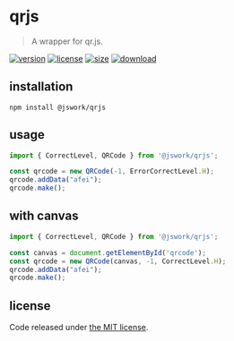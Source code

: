 # qrjs
> A wrapper for qr.js.

[![version][version-image]][version-url]
[![license][license-image]][license-url]
[![size][size-image]][size-url]
[![download][download-image]][download-url]

## installation
```shell
npm install @jswork/qrjs
```

## usage
```js
import { CorrectLevel, QRCode } from '@jswork/qrjs';

const qrcode = new QRCode(-1, ErrorCorrectLevel.H);
qrcode.addData("afei");
qrcode.make();
```

## with canvas
```js
import { CorrectLevel, QRCode } from '@jswork/qrjs';

const canvas = document.getElementById('qrcode');
const qrcode = new QRCode(canvas, -1, CorrectLevel.H);
qrcode.addData("afei");
qrcode.make();
```

## license
Code released under [the MIT license](https://github.com/afeiship/qrjs/blob/master/LICENSE.txt).

[version-image]: https://img.shields.io/npm/v/@jswork/qrjs
[version-url]: https://npmjs.org/package/@jswork/qrjs

[license-image]: https://img.shields.io/npm/l/@jswork/qrjs
[license-url]: https://github.com/afeiship/qrjs/blob/master/LICENSE.txt

[size-image]: https://img.shields.io/bundlephobia/minzip/@jswork/qrjs
[size-url]: https://github.com/afeiship/qrjs/blob/master/dist/index.min.js

[download-image]: https://img.shields.io/npm/dm/@jswork/qrjs
[download-url]: https://www.npmjs.com/package/@jswork/qrjs
